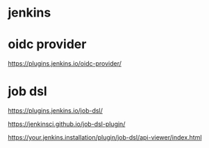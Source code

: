 # jenkins

# oidc provider

https://plugins.jenkins.io/oidc-provider/

# job dsl

https://plugins.jenkins.io/job-dsl/

https://jenkinsci.github.io/job-dsl-plugin/

https://your.jenkins.installation/plugin/job-dsl/api-viewer/index.html
